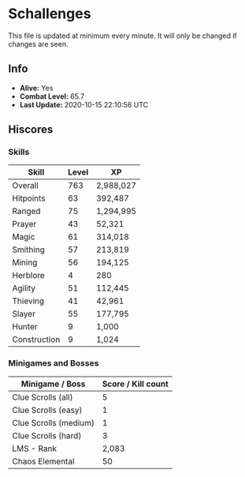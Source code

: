 # Schallenges

This file is updated at minimum every minute. It will only be changed if changes are seen.

## Info

 - **Alive:** Yes
 - **Combat Level:** 65.7
 - **Last Update:** 2020-10-15 22:10:56 UTC

## Hiscores

### Skills

| Skill | Level | XP |
|--|--|--|
| Overall | 763 | 2,988,027 |
| Hitpoints | 63 | 392,487 |
| Ranged | 75 | 1,294,995 |
| Prayer | 43 | 52,321 |
| Magic | 61 | 314,018 |
| Smithing | 57 | 213,819 |
| Mining | 56 | 194,125 |
| Herblore | 4 | 280 |
| Agility | 51 | 112,445 |
| Thieving | 41 | 42,961 |
| Slayer | 55 | 177,795 |
| Hunter | 9 | 1,000 |
| Construction | 9 | 1,024 |

### Minigames and Bosses

| Minigame / Boss | Score / Kill count |
|--|--|
| Clue Scrolls (all) | 5 |
| Clue Scrolls (easy) | 1 |
| Clue Scrolls (medium) | 1 |
| Clue Scrolls (hard) | 3 |
| LMS - Rank | 2,083 |
| Chaos Elemental | 50 |
